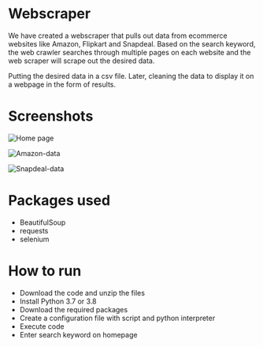 # Webscraper

We have created a webscraper that pulls out data from ecommerce websites
like Amazon, Flipkart and Snapdeal.
Based on the search keyword, the web crawler searches through multiple
pages on each website and the web scraper will scrape out the desired
data.

Putting the desired data in a csv file. Later, cleaning the data
to display it on a webpage in the form of results.

# Screenshots
![Home page](https://user-images.githubusercontent.com/28762894/102606620-02313a80-414d-11eb-8499-a3a9f2696047.png)

![Amazon-data](https://user-images.githubusercontent.com/28762894/102606813-5f2cf080-414d-11eb-87f2-491196a064a8.png)

![Snapdeal-data](https://user-images.githubusercontent.com/28762894/102606818-60f6b400-414d-11eb-8276-dd44ee6b23c1.png)

# Packages used
- BeautifulSoup
- requests
- selenium

# How to run
- Download the code and unzip the files
- Install Python 3.7 or 3.8
- Download the required packages
- Create a configuration file with script and python interpreter
- Execute code
- Enter search keyword on homepage

